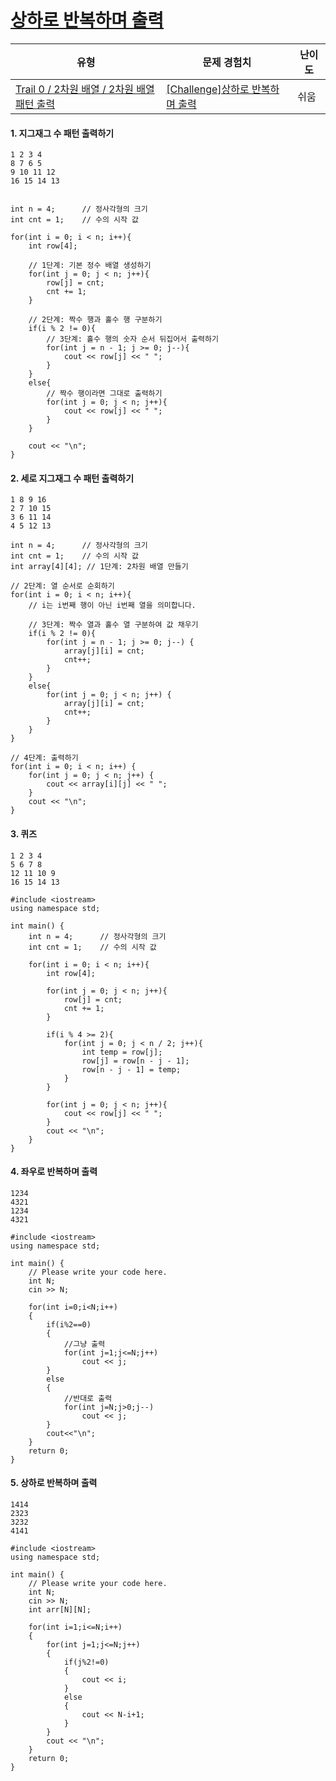 # [상하로 반복하며 출력](https://www.codetree.ai/trails/complete/curated-cards/nl-pre-2d-array-pattern-printing-2)

|유형|문제 경험치|난이도|
|---|---|---|
|[Trail 0 / 2차원 배열 / 2차원 배열 패턴 출력](https://www.codetree.ai/trail-info/codetree-101/)|[[Challenge]상하로 반복하며 출력](https://www.codetree.ai/trails/complete/curated-cards/nl-pre-2d-array-pattern-printing-2/)|쉬움|


#### 1. 지그재그 수 패턴 출력하기
```
1 2 3 4
8 7 6 5
9 10 11 12
16 15 14 13


int n = 4;      // 정사각형의 크기
int cnt = 1;    // 수의 시작 값

for(int i = 0; i < n; i++){
    int row[4];
    
    // 1단계: 기본 정수 배열 생성하기
    for(int j = 0; j < n; j++){
        row[j] = cnt;
        cnt += 1;
    }
    
    // 2단계: 짝수 행과 홀수 행 구분하기
    if(i % 2 != 0){
        // 3단계: 홀수 행의 숫자 순서 뒤집어서 출력하기
        for(int j = n - 1; j >= 0; j--){
            cout << row[j] << " ";
        }
    }
    else{
        // 짝수 행이라면 그대로 출력하기
        for(int j = 0; j < n; j++){
            cout << row[j] << " ";
        }
    }
    
    cout << "\n";
}
```

#### 2. 세로 지그재그 수 패턴 출력하기
```
1 8 9 16
2 7 10 15
3 6 11 14
4 5 12 13

int n = 4;      // 정사각형의 크기
int cnt = 1;    // 수의 시작 값
int array[4][4]; // 1단계: 2차원 배열 만들기

// 2단계: 열 순서로 순회하기
for(int i = 0; i < n; i++){
    // i는 i번째 행이 아닌 i번째 열을 의미합니다.
    
    // 3단계: 짝수 열과 홀수 열 구분하여 값 채우기
    if(i % 2 != 0){
        for(int j = n - 1; j >= 0; j--) {
            array[j][i] = cnt;
            cnt++;
        }
    }
    else{
        for(int j = 0; j < n; j++) {
            array[j][i] = cnt;
            cnt++;
        }
    }
}

// 4단계: 출력하기
for(int i = 0; i < n; i++) {
    for(int j = 0; j < n; j++) {
        cout << array[i][j] << " ";
    }
    cout << "\n";
}

```

#### 3. 퀴즈
```
1 2 3 4
5 6 7 8
12 11 10 9
16 15 14 13

#include <iostream>
using namespace std;

int main() {
    int n = 4;      // 정사각형의 크기
    int cnt = 1;    // 수의 시작 값

    for(int i = 0; i < n; i++){
        int row[4];
        
        for(int j = 0; j < n; j++){
            row[j] = cnt;
            cnt += 1;
        }
        
        if(i % 4 >= 2){
            for(int j = 0; j < n / 2; j++){
                int temp = row[j];
                row[j] = row[n - j - 1];
                row[n - j - 1] = temp;
            }
        }
        
        for(int j = 0; j < n; j++){
            cout << row[j] << " ";
        }
        cout << "\n";
    }
}

```

#### 4. 좌우로 반복하며 출력
```
1234
4321
1234
4321

#include <iostream>
using namespace std;

int main() {
    // Please write your code here.
    int N;
    cin >> N;

    for(int i=0;i<N;i++)
    {
        if(i%2==0)
        {
            //그냥 출력
            for(int j=1;j<=N;j++)
                cout << j;
        }
        else
        {
            //반대로 출력
            for(int j=N;j>0;j--)
                cout << j;
        }
        cout<<"\n";
    }
    return 0;
}
```

#### 5. 상하로 반복하며 출력
```
1414
2323
3232
4141

#include <iostream>
using namespace std;

int main() {
    // Please write your code here.
    int N;
    cin >> N;
    int arr[N][N];

    for(int i=1;i<=N;i++)
    {
        for(int j=1;j<=N;j++)
        {
            if(j%2!=0)
            {
                cout << i;
            }
            else
            {
                cout << N-i+1;
            }
        }
        cout << "\n";
    }
    return 0;
}
```

